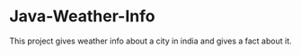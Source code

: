# Java-Weather-Info
This project gives weather info about a city in india and gives a fact about it.
